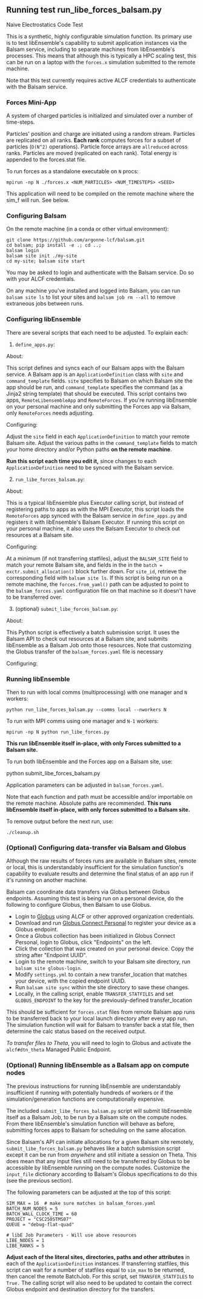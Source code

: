 ## Running test run_libe_forces_balsam.py

Naive Electrostatics Code Test

This is a synthetic, highly configurable simulation function. Its primary use
is to test libEnsemble's capability to submit application instances via the Balsam service,
including to separate machines from libEnsemble's processes. This means that although
this is typically a HPC scaling test, this can be run on a laptop with the `forces.x`
simulation submitted to the remote machine.

Note that this test currently requires active ALCF credentials to authenticate with
the Balsam service.

### Forces Mini-App

A system of charged particles is initialized and simulated over a number of time-steps.

Particles' position and charge are initiated using a random stream.
Particles are replicated on all ranks.
**Each rank** computes forces for a subset of particles (`O(N^2)` operations).
Particle force arrays are `allreduced` across ranks.
Particles are moved (replicated on each rank).
Total energy is appended to the forces.stat file.

To run forces as a standalone executable on `N` procs:

    mpirun -np N ./forces.x <NUM_PARTICLES> <NUM_TIMESTEPS> <SEED>

This application will need to be compiled on the remote machine where the sim_f will run.
See below.

### Configuring Balsam

On the remote machine (in a conda or other virtual environment):

    git clone https://github.com/argonne-lcf/balsam.git
    cd balsam; pip install -e .; cd ..;
    balsam login
    balsam site init ./my-site
    cd my-site; balsam site start

You may be asked to login and authenticate with the Balsam service. Do so with
your ALCF credentials.

On any machine you've installed and logged into Balsam, you can run `balsam site ls`
to list your sites and `balsam job rm --all` to remove extraneous jobs between runs.

### Configuring libEnsemble

There are several scripts that each need to be adjusted. To explain each:

1. ``define_apps.py``:

  About:

  This script defines and syncs each of our Balsam apps with the Balsam service. A Balsam
  app is an ``ApplicationDefinition`` class with ``site`` and
  ``command_template`` fields. ``site`` specifies to Balsam on which Balsam site
  the app should be run, and ``command_template`` specifies the command (as a Jinja2
  string template) that should be executed. This script contains two apps, ``RemoteLibensembleApp``
   and ``RemoteForces``. If you're running libEnsemble on your personal machine and
   only submitting the Forces app via Balsam, only ``RemoteForces`` needs adjusting.

  Configuring:

  Adjust the ``site`` field in each ``ApplicationDefinition`` to match your remote
  Balsam site. Adjust the various paths in the ``command_template`` fields to match
  your home directory and/or Python paths **on the remote machine**.

  **Run this script each time you edit it,** since changes to each
  ``ApplicationDefinition`` need to be synced with the Balsam service.

2. ``run_libe_forces_balsam.py``:

  About:

  This is a typical libEnsemble plus Executor calling script, but instead of
  registering paths to apps as with the MPI Executor, this script loads the
  ``RemoteForces`` app synced with the Balsam service in ``define_apps.py``
  and registers it with libEnsemble's Balsam Executor. If running this
  script on your personal machine, it also uses the Balsam Executor to check
  out resources at a Balsam site.

  Configuring:

  At a minimum (if not transferring statfiles), adjust the ``BALSAM_SITE`` field
  to match your remote Balsam site, and fields in the in the
  ``batch = exctr.submit_allocation()`` block further down. For ``site_id``,
  retrieve the corresponding field with ``balsam site ls``. If this script is being
  run on a remote machine, the ``forces.from_yaml()`` path can be adjusted to point to
  the ``balsam_forces.yaml`` configuration file on that machine so it doesn't have
  to be transferred over.

3. (optional) ``submit_libe_forces_balsam.py``:

  About:

  This Python script is effectively a batch submission script. It uses the Balsam API
  to check out resources at a Balsam site, and submits libEnsemble as
  a Balsam Job onto those resources. Note that customizing the Globus transfer
  of the ``balsam_forces.yaml`` file is necessary

  Configuring:


### Running libEnsemble

Then to run with local comms (multiprocessing) with one manager and `N` workers:

    python run_libe_forces_balsam.py --comms local --nworkers N

To run with MPI comms using one manager and `N-1` workers:

    mpirun -np N python run_libe_forces.py

**This run libEnsemble itself in-place, with only Forces submitted to a Balsam site.**

To run both libEnsemble and the Forces app on a Balsam site, use:

  python submit_libe_forces_balsam.py

Application parameters can be adjusted in `balsam_forces.yaml`.

Note that each function and path must be accessible and/or importable on the
remote machine. Absolute paths are recommended.
**This runs libEnsemble itself in-place, with only forces submitted to a Balsam site.**

To remove output before the next run, use:

    ./cleanup.sh

### (Optional) Configuring data-transfer via Balsam and Globus

Although the raw results of forces runs are available in Balsam sites, remote or
local, this is understandably insufficient for the simulation function's capability
to evaluate results and determine the final status of an app run if it's running
on another machine.

Balsam can coordinate data transfers via Globus between Globus endpoints. Assuming
this test is being run on a personal device, do the following to configure Globus,
then Balsam to use Globus.

- Login to [Globus](https://www.globus.org/) using ALCF or other approved organization credentials.
- Download and run [Globus Connect Personal](https://app.globus.org/file-manager/gcp) to register your device as a Globus endpoint.
- Once a Globus collection has been initialized in Globus Connect Personal, login to Globus, click "Endpoints" on the left.
- Click the collection that was created on your personal device. Copy the string after "Endpoint UUID".
- Login to the remote machine, switch to your Balsam site directory, run ``balsam site globus-login``.
- Modify ``settings.yml`` to contain a new transfer_location that matches your device, with the copied endpoint UUID.
- Run ``balsam site sync`` within the site directory to save these changes.
- Locally, in the calling script, enable ``TRANSFER_STATFILES`` and set ``GLOBUS_ENDPOINT`` to the key for the previously-defined transfer_location

This should be sufficient for ``forces.stat`` files from remote Balsam app runs
to be transferred back to your local launch directory after every app run. The
simulation function will wait for Balsam to transfer back a stat file, then determine
the calc status based on the received output.

*To transfer files to Theta*, you will need to login to Globus and activate
the ``alcf#dtn_theta`` Managed Public Endpoint.

### (Optional) Running libEnsemble as a Balsam app on compute nodes

The previous instructions for running libEnsemble are understandably insufficient
if running with potentially hundreds of workers or if the simulation/generation
functions are computationally expensive.

The included ``submit_libe_forces_balsam.py`` script will submit libEnsemble itself
as a Balsam Job, to be run by a Balsam site on the compute nodes. From there libEnsemble's
simulation function will behave as before, submitting forces apps to Balsam for scheduling
on the same allocation.

Since Balsam's API can initiate allocations for a given Balsam site remotely,
``submit_libe_forces_balsam.py`` behaves like a batch submission script except
it can be run from *anywhere* and still initiate a session on Theta. This does mean
that any input files still need to be transferred by Globus to be accessible by
libEnsemble running on the compute nodes. Customize the ``input_file`` dictionary
according to Balsam's Globus specifications to do this (see the previous section).

The following parameters can be adjusted at the top of this script:

    SIM_MAX = 16  # make sure matches in balsam_forces.yaml
    BATCH_NUM_NODES = 5
    BATCH_WALL_CLOCK_TIME = 60
    PROJECT = "CSC250STMS07"
    QUEUE = "debug-flat-quad"

    # libE Job Parameters - Will use above resources
    LIBE_NODES = 1
    LIBE_RANKS = 5

**Adjust each of the literal sites, directories, paths and other attributes**
in each of the ``ApplicationDefinition`` instances. If transferring statfiles,
this script can wait for a number of statfiles equal to ``sim_max`` to be returned,
then cancel the remote BatchJob. For this script, set ``TRANSFER_STATFILES`` to ``True.``
The calling script will also need to be updated to contain the correct Globus endpoint
and destination directory for the transfers.
